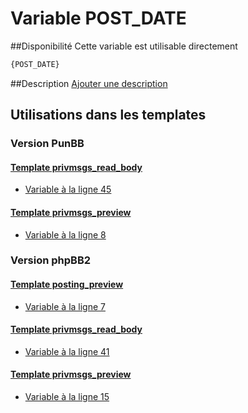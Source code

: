 # Variable POST_DATE

##Disponibilité
Cette variable est utilisable directement

```html
{POST_DATE}
```

##Description
[Ajouter une description](https://fa-tvars.appspot.com/var/POST_DATE)

## Utilisations dans les templates

### Version PunBB

#### [Template privmsgs_read_body](punbb/privmsgs_read_body.md#readme)
* [Variable &agrave; la ligne 45](../punbb/privmsgs_read_body.tpl#L45)

#### [Template privmsgs_preview](punbb/privmsgs_preview.md#readme)
* [Variable &agrave; la ligne 8](../punbb/privmsgs_preview.tpl#L8)

### Version phpBB2

#### [Template posting_preview](subsilver/posting_preview.md#readme)
* [Variable &agrave; la ligne 7](../subsilver/posting_preview.tpl#L7)

#### [Template privmsgs_read_body](subsilver/privmsgs_read_body.md#readme)
* [Variable &agrave; la ligne 41](../subsilver/privmsgs_read_body.tpl#L41)

#### [Template privmsgs_preview](subsilver/privmsgs_preview.md#readme)
* [Variable &agrave; la ligne 15](../subsilver/privmsgs_preview.tpl#L15)